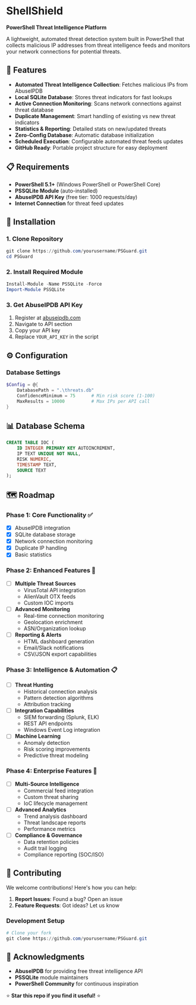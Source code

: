 # ShellShield 
**PowerShell Threat Intelligence Platform**

A lightweight, automated threat detection system built in PowerShell that collects malicious IP addresses from threat intelligence feeds and monitors your network connections for potential threats.

## 🚀 Features

- **Automated Threat Intelligence Collection**: Fetches malicious IPs from AbuseIPDB
- **Local SQLite Database**: Stores threat indicators for fast lookups
- **Active Connection Monitoring**: Scans network connections against threat database
- **Duplicate Management**: Smart handling of existing vs new threat indicators
- **Statistics & Reporting**: Detailed stats on new/updated threats
- **Zero-Config Database**: Automatic database initialization
- **Scheduled Execution**: Configurable automated threat feeds updates
- **GitHub Ready**: Portable project structure for easy deployment

## 📋 Requirements

- **PowerShell 5.1+** (Windows PowerShell or PowerShell Core)
- **PSSQLite Module** (auto-installed)
- **AbuseIPDB API Key** (free tier: 1000 requests/day)
- **Internet Connection** for threat feed updates

## 🔧 Installation

### 1. Clone Repository
```powershell
git clone https://github.com/yourusername/PSGuard.git
cd PSGuard
```

### 2. Install Required Module
```powershell
Install-Module -Name PSSQLite -Force
Import-Module PSSQLite
```

### 3. Get AbuseIPDB API Key
1. Register at [abuseipdb.com](https://www.abuseipdb.com/)
2. Navigate to API section
3. Copy your API key
4. Replace `YOUR_API_KEY` in the script

## ⚙️ Configuration

### Database Settings
```powershell
$Config = @{
    DatabasePath = ".\threats.db"
    ConfidenceMinimum = 75      # Min risk score (1-100)
    MaxResults = 10000          # Max IPs per API call
}
```


## 📊 Database Schema

```sql
CREATE TABLE IOC (
    ID INTEGER PRIMARY KEY AUTOINCREMENT,
    IP TEXT UNIQUE NOT NULL,
    RISK NUMERIC,
    TIMESTAMP TEXT,
    SOURCE TEXT
);
```

## 🗺️ Roadmap

### Phase 1: Core Functionality ✅
- [x] AbuseIPDB integration
- [x] SQLite database storage
- [x] Network connection monitoring
- [x] Duplicate IP handling
- [x] Basic statistics

### Phase 2: Enhanced Features 🚧
- [ ] **Multiple Threat Sources**
  - VirusTotal API integration
  - AlienVault OTX feeds
  - Custom IOC imports
- [ ] **Advanced Monitoring**
  - Real-time connection monitoring
  - Geolocation enrichment
  - ASN/Organization lookup
- [ ] **Reporting & Alerts**
  - HTML dashboard generation
  - Email/Slack notifications
  - CSV/JSON export capabilities

### Phase 3: Intelligence & Automation 📋
- [ ] **Threat Hunting**
  - Historical connection analysis
  - Pattern detection algorithms
  - Attribution tracking
- [ ] **Integration Capabilities**
  - SIEM forwarding (Splunk, ELK)
  - REST API endpoints
  - Windows Event Log integration
- [ ] **Machine Learning**
  - Anomaly detection
  - Risk scoring improvements
  - Predictive threat modeling

### Phase 4: Enterprise Features 🎯
- [ ] **Multi-Source Intelligence**
  - Commercial feed integration
  - Custom threat sharing
  - IoC lifecycle management
- [ ] **Advanced Analytics**
  - Trend analysis dashboard
  - Threat landscape reports
  - Performance metrics
- [ ] **Compliance & Governance**
  - Data retention policies
  - Audit trail logging
  - Compliance reporting (SOC/ISO)

## 🤝 Contributing

We welcome contributions! Here's how you can help:

1. **Report Issues**: Found a bug? Open an issue
2. **Feature Requests**: Got ideas? Let us know

### Development Setup
```powershell
# Clone your fork
git clone https://github.com/yourusername/PSGuard.git

```
## 🙏 Acknowledgments

- **AbuseIPDB** for providing free threat intelligence API
- **PSSQLite** module maintainers
- **PowerShell Community** for continuous inspiration

⭐ **Star this repo if you find it useful!** ⭐
